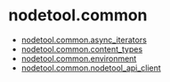 # nodetool.common

- [nodetool.common.async_iterators](/common/async_iterators.md)
- [nodetool.common.content_types](/common/content_types.md)
- [nodetool.common.environment](/common/environment.md)
- [nodetool.common.nodetool_api_client](/common/nodetool_api_client.md)
